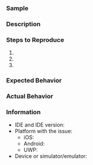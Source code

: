 ### Sample

<!-- Provide a link to the sample there’s an issue with e.g. https://github.com/xamarin/mobile-samples/tree/master/TaskyPro/ -->

### Description

<!-- Describe what the issue is -->

### Steps to Reproduce

1.
2.
3.

### Expected Behavior


### Actual Behavior


### Information

- IDE and IDE version: <!-- Visual Studio 2017 v15.6 / Visual Studio Mac v7.4 -->
- Platform with the issue: <!-- All that apply -->
  - iOS:  <!-- The version of the iOS SDK you are compiling against, e.g. 11.1 -->
  - Android: <!-- The version of the Android SDK you are compiling against, e.g. 8.0 -->
  - UWP:  <!-- The version of the UWP SDK you are compiling against, e.g. 16299 -->
- Device or simulator/emulator: <!-- State whether the problem occurs on a device or a simulator/emulator -->